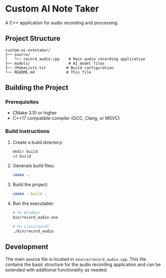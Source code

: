 # Custom AI Note Taker

A C++ application for audio recording and processing.

## Project Structure

```
custom-ai-notetaker/
├── source/
│   └── record_audio.cpp    # Main audio recording application
├── models/                 # AI model files
├── CMakeLists.txt         # Build configuration
└── README.md              # This file
```

## Building the Project

### Prerequisites
- CMake 3.10 or higher
- C++17 compatible compiler (GCC, Clang, or MSVC)

### Build Instructions

1. Create a build directory:
   ```bash
   mkdir build
   cd build
   ```

2. Generate build files:
   ```bash
   cmake ..
   ```

3. Build the project:
   ```bash
   cmake --build .
   ```

4. Run the executable:
   ```bash
   # On Windows
   bin/record_audio.exe
   
   # On Linux/macOS
   ./bin/record_audio
   ```

## Development

The main source file is located in `source/record_audio.cpp`. This file contains the basic structure for the audio recording application and can be extended with additional functionality as needed.
